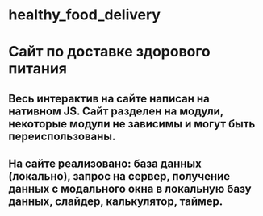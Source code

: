 # healthy_food_delivery
# Сайт по доставке здорового питания
## Весь интерактив на сайте написан на нативном JS. Сайт разделен на модули, некоторые модули не зависимы и могут быть переиспользованы. 
## На сайте реализовано: база данных (локально), запрос на сервер, получение данных с модального окна в локальную базу данных, слайдер, калькулятор, таймер.


